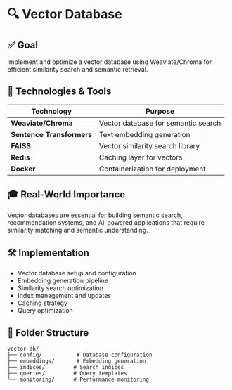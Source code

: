 # 🔍 Vector Database

## ✅ Goal
Implement and optimize a vector database using Weaviate/Chroma for efficient similarity search and semantic retrieval.

## 🧰 Technologies & Tools

| Technology | Purpose |
|------------|---------|
| **Weaviate/Chroma** | Vector database for semantic search |
| **Sentence Transformers** | Text embedding generation |
| **FAISS** | Vector similarity search library |
| **Redis** | Caching layer for vectors |
| **Docker** | Containerization for deployment |

## 🎓 Real-World Importance
Vector databases are essential for building semantic search, recommendation systems, and AI-powered applications that require similarity matching and semantic understanding.

## 🛠️ Implementation
- Vector database setup and configuration
- Embedding generation pipeline
- Similarity search optimization
- Index management and updates
- Caching strategy
- Query optimization

## 📂 Folder Structure
```
vector-db/
├── config/           # Database configuration
├── embeddings/       # Embedding generation
├── indices/         # Search indices
├── queries/         # Query templates
└── monitoring/      # Performance monitoring
``` 